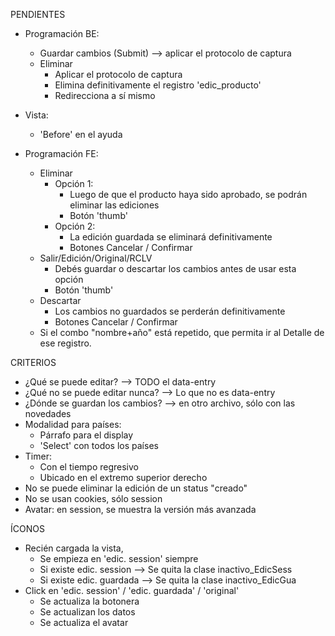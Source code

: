 PENDIENTES
- Programación BE:
	- Guardar cambios (Submit)	--> aplicar el protocolo de captura
	- Eliminar
		- Aplicar el protocolo de captura
		- Elimina definitivamente el registro 'edic_producto'
		- Redirecciona a sí mismo

- Vista:
	- 'Before' en el ayuda
- Programación FE:
	- Eliminar
		- Opción 1:
			- Luego de que el producto haya sido aprobado, se podrán eliminar las ediciones
			- Botón 'thumb'
		- Opción 2:
			- La edición guardada se eliminará definitivamente
			- Botones Cancelar / Confirmar
	- Salir/Edición/Original/RCLV
		- Debés guardar o descartar los cambios antes de usar esta opción
		- Botón 'thumb'
	- Descartar
		- Los cambios no guardados se perderán definitivamente
		- Botones Cancelar / Confirmar
	- Si el combo "nombre+año" está repetido, que permita ir al Detalle de ese registro.

CRITERIOS
- ¿Qué se puede editar? --> TODO el data-entry
- ¿Qué no se puede editar nunca? --> Lo que no es data-entry
- ¿Dónde se guardan los cambios? --> en otro archivo, sólo con las novedades
- Modalidad para países: 
	- Párrafo para el display
	- 'Select' con todos los países
- Timer:
	- Con el tiempo regresivo
	- Ubicado en el extremo superior derecho
- No se puede eliminar la edición de un status "creado"
- No se usan cookies, sólo session
- Avatar: en session, se muestra la versión más avanzada

ÍCONOS
- Recién cargada la vista,
	- Se empieza en 'edic. session' siempre
	- Si existe edic. session	--> Se quita la clase inactivo_EdicSess
	- Si existe edic. guardada	--> Se quita la clase inactivo_EdicGua
- Click en 'edic. session' / 'edic. guardada' / 'original' 
	- Se actualiza la botonera
	- Se actualizan los datos
	- Se actualiza el avatar

